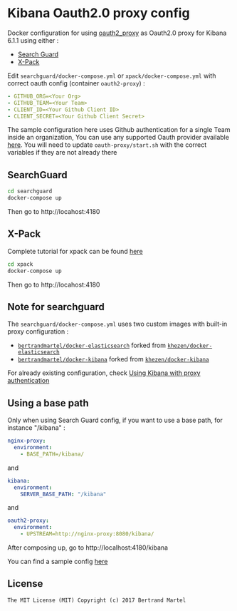 # Kibana Oauth2.0 proxy config

Docker configuration for using [oauth2_proxy](https://github.com/bitly/oauth2_proxy) as Oauth2.0 proxy for Kibana 6.1.1 using either : 

* [Search Guard](http://docs.search-guard.com/latest/main-concepts)
* [X-Pack](https://www.elastic.co/products/x-pack)

Edit `searchguard/docker-compose.yml` or `xpack/docker-compose.yml` with correct oauth config (container `oauth2-proxy`) : 

```yaml
- GITHUB_ORG=<Your Org>
- GITHUB_TEAM=<Your Team>
- CLIENT_ID=<Your Github Client ID>
- CLIENT_SECRET=<Your Github Client Secret>
```

The sample configuration here uses Github authentication for a single Team inside an organization, You can use any supported Oauth provider available [here](https://github.com/bitly/oauth2_proxy#oauth-provider-configuration). You will need to update `oauth-proxy/start.sh` with the correct variables if they are not already there

## SearchGuard

```bash
cd searchguard
docker-compose up
```

Then go to http://locahost:4180

## X-Pack

Complete tutorial for xpack can be found [here](https://www.elastic.co/blog/user-impersonation-with-x-pack-integrating-third-party-auth-with-kibana)

```bash
cd xpack
docker-compose up
```

Then go to http://locahost:4180

## Note for searchguard

The `searchguard/docker-compose.yml` uses two custom images with built-in proxy configuration :

* [`bertrandmartel/docker-elasticsearch`](https://github.com/bertrandmartel/docker-elasticsearch) forked from [`khezen/docker-elasticsearch`](https://github.com/khezen/docker-elasticsearch)
* [`bertrandmartel/docker-kibana`](https://github.com/bertrandmartel/docker-kibana) forked from [`khezen/docker-kibana`](https://github.com/khezen/docker-kibana)

For already existing configuration, check [Using Kibana with proxy authentication](http://docs.search-guard.com/latest/kibana-authentication-search-guard#using-kibana-with-proxy-authentication)

## Using a base path

Only when using Search Guard config, if you want to use a base path, for instance "/kibana" : 

```yaml
nginx-proxy:
  environment:
    - BASE_PATH=/kibana/
```
and 

```yaml
kibana:
  environment:
    SERVER_BASE_PATH: "/kibana"
```
and

```yaml
oauth2-proxy:
  environment:
    - UPSTREAM=http://nginx-proxy:8080/kibana/
```

After composing up, go to http://localhost:4180/kibana

You can find a sample config [here](https://github.com/bertrandmartel/kibana-oauth2-proxy/blob/base-path/searchguard/docker-compose.yml)

## License

    The MIT License (MIT) Copyright (c) 2017 Bertrand Martel